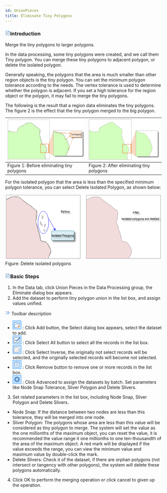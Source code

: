 ```yaml
---
id: UnionPieces
title: Eliminate Tiny Polygons
---
```

### ![](../../img/read.gif)Introduction

Merge the tiny polygons to larger polygons.

In the data processing, some tiny polygons were created, and we call them Tiny polygon. You can merge these tiny polygons to adjacent polygon, or delete the isolated polygon.

Generally speaking, the polygons that the area is much smaller than other region objects is the tiny polygon. You can set the minimum polygon tolerance according to the needs. The vertex tolerance is used to determine whether the polygon is adjacent. If you set a high tolerance for the region object or the polygon, it may fail to merge the tiny polygons.

The following is the result that a region data eliminates the tiny polygons. The figure 2 is the effect that the tiny polygon merged to the big polygon.

![](img-en/Eliminate1.png) | ![](img-en/Eliminate2.png)  
---|---  
Figure 1: Before eliminating tiny polygons | Figure 2: After eliminating tiny polygons  
  
For the isolated polygon that the area is less than the specified minimum polygon tolerance, you can select Delete Isolated Polygon, as shown below:

![](img-en/Eliminate3.png)  
Figure: Delete isolated polygons  
  
### ![](../../img/read.gif)Basic Steps

  1. In the Data tab, click Union Pieces in the Data Processing group, the Eliminate dialog box appears. 
  2. Add the dataset to perform tiny polygon union in the list box, and assign values unified. 

![Show](img-en/close.gif) Toolbar description

  * ![](../../img/AddDataButton1.png) : Click Add button, the Select dialog box appears, select the dataset to add.
  * ![](../../img/SelectAll.png) : Click Select All button to select all the records in the list box.
  * ![](../../img/SelectInvert.png) : Click Select Inverse, the originally not select records will be selected, and the originally selected records will become not selected.
  * ![](../../img/RemoveButton.png) : Click Remove button to remove one or more records in the list box.
  * ![](../../img/globalsetting.png) : Click Advanced to assign the datasets by batch. Set parameters like Node Snap Tolerance, Sliver Polygon and Delete Slivers.

  3. Set related parameters in the list box, including Node Snap, Sliver Polygon and Delete Slivers. 
  * Node Snap: If the distance between two nodes are less than this tolerance, they will be merged into one node.
  * Sliver Polygon: The polygons whose area are less than this value will be considered as tiny polygon to merge. The system will set the value as the one millionths of the maximum object, you can reset the value, it is recommended the value range it one millionths to one ten-thousandth of the area of the maximum object. A red mark will be displayed if the value exceeds the range, you can view the minimum value and maximum value by double-click the mark. 
  * Delete Slivers: Check it of the dataset, if there are orphan polygons (not intersect or tangency with other polygons), the system will delete these polygons automatically.
  4. Click OK to perform the merging operation or click cancel to given up the operation.